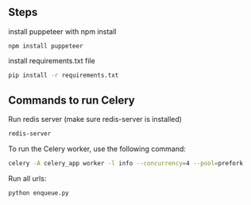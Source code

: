 #

## Steps
install puppeteer with npm install
```bash
npm install puppeteer
```
install requirements.txt file
```bash
pip install -r requirements.txt
```

## Commands to run Celery
Run redis server (make sure redis-server is installed)
```bash
redis-server
```
To run the Celery worker, use the following command:
```bash
celery -A celery_app worker -l info --concurrency=4 --pool=prefork
```

Run all urls:
```bash
python enqueue.py
```
